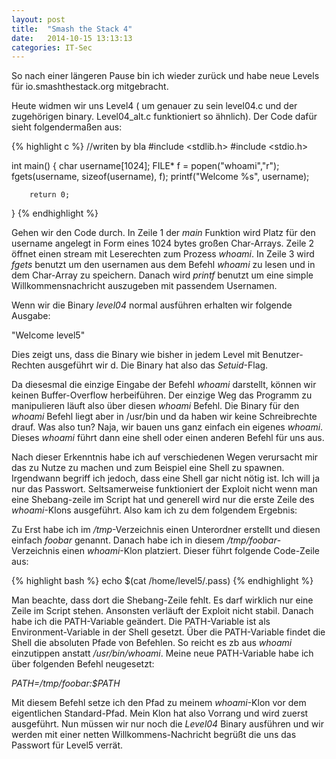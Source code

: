 ```yaml
---
layout: post
title:  "Smash the Stack 4"
date:   2014-10-15 13:13:13
categories: IT-Sec
---
```


So nach einer längeren Pause bin ich wieder zurück und habe neue Levels für io.smashthestack.org mitgebracht.

Heute widmen wir uns Level4 ( um genauer zu sein level04.c und der zugehörigen binary. Level04_alt.c funktioniert so ähnlich). Der Code dafür sieht folgendermaßen aus:


{% highlight c %}
//writen by bla
#include <stdlib.h>
#include <stdio.h>

int main() {
        char username[1024];
        FILE* f = popen("whoami","r");
        fgets(username, sizeof(username), f);
        printf("Welcome %s", username);

        return 0;
}
{% endhighlight %}



Gehen wir den Code durch. In Zeile 1 der *main* Funktion wird Platz für den username angelegt in Form eines 1024 bytes großen Char-Arrays. Zeile 2 öffnet einen stream mit Leserechten zum Prozess *whoami*. In Zeile 3 wird *fgets* benutzt um den usernamen aus dem Befehl *whoami* zu lesen und in dem Char-Array zu speichern. Danach wird *printf* benutzt um eine simple Willkommensnachricht auszugeben mit passendem Usernamen.

Wenn wir die Binary *level04* normal ausführen erhalten wir folgende Ausgabe:

"Welcome level5"

Dies zeigt uns, dass die Binary wie bisher in jedem Level mit Benutzer-Rechten ausgeführt wir
d. Die Binary hat also das *Setuid*-Flag.

Da diesesmal die einzige Eingabe der Befehl *whoami* darstellt, können wir keinen Buffer-Overflow herbeiführen. Der einzige Weg das Programm zu manipulieren läuft also über diesen *whoami* Befehl. Die Binary für den *whoami* Befehl liegt aber in /usr/bin und da haben wir keine Schreibrechte drauf. Was also tun? Naja, wir bauen uns ganz einfach ein eigenes *whoami*. Dieses *whoami* führt dann eine shell oder einen anderen Befehl für uns aus.

Nach dieser Erkenntnis habe ich auf verschiedenen Wegen verursacht mir das zu Nutze zu machen und zum Beispiel eine Shell zu spawnen. Irgendwann begriff ich jedoch, dass eine Shell gar nicht nötig ist. Ich will ja nur das Passwort. Seltsamerweise funktioniert der Exploit nicht wenn man eine Shebang-zeile im Script hat und generell wird nur die erste Zeile des *whoami*-Klons ausgeführt. Also kam ich zu dem folgendem Ergebnis:

Zu Erst habe ich im */tmp*-Verzeichnis einen Unterordner erstellt und diesen einfach *foobar* genannt. Danach habe ich in diesem */tmp/foobar*-Verzeichnis einen *whoami*-Klon platziert. Dieser führt folgende Code-Zeile aus:

{% highlight bash %}
echo $(cat /home/level5/.pass)
{% endhighlight %}

Man beachte, dass dort die Shebang-Zeile fehlt. Es darf wirklich nur eine Zeile im Script stehen. Ansonsten verläuft der Exploit nicht stabil. Danach habe ich die PATH-Variable geändert. Die PATH-Variable ist als Environment-Variable in der Shell gesetzt. Über die PATH-Variable findet die Shell die absoluten Pfade von Befehlen. So reicht es zb aus *whoami* einzutippen anstatt */usr/bin/whoami*. Meine neue PATH-Variable habe ich über folgenden Befehl neugesetzt:

*PATH=/tmp/foobar:$PATH*

Mit diesem Befehl setze ich den Pfad zu meinem *whoami*-Klon vor dem eigentlichen Standard-Pfad. Mein Klon hat also Vorrang und wird zuerst ausgeführt. Nun müssen wir nur noch die *Level04* Binary ausführen und wir werden mit einer netten Willkommens-Nachricht begrüßt die uns das Passwort für Level5 verrät.
